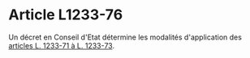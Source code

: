# Article L1233-76

Un décret en Conseil d'Etat détermine les modalités d'application des [articles L. 1233-71 à L. 1233-73][1].

 [1]: /affichCodeArticle.do?cidTexte=LEGITEXT000006072050&idArticle=LEGIARTI000006901086&dateTexte=&categorieLien=cid